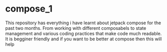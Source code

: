 # compose_1
This repository has everything i have learnt about jetpack compose for the past two months. From working with different composabels to state management and various coding practices that make code much readable.
It is begginer friendly and if you want to be better at compose then this will help
